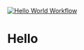 [![Hello World Workflow](https://github.com/oleksandr-zhyhalo/workflows-training/actions/workflows/01-hello-world.yml/badge.svg)](https://github.com/oleksandr-zhyhalo/workflows-training/actions/workflows/01-hello-world.yml)

# Hello